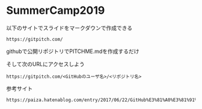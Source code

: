 # SummerCamp2019

以下のサイトでスライドをマークダウンで作成できる
```
https://gitpitch.com/
```

githubで公開リポジトリでPITCHME.mdを作成するだけ

そして次のURLにアクセスしよう

```
https://gitpitch.com/<GitHubのユーザ名>/<リポジトリ名>
```

参考サイト
```
https://paiza.hatenablog.com/entry/2017/06/22/GitHub%E3%81%A0%E3%81%91%E3%81%A7%E8%B6%85%E9%AB%98%E6%A9%9F%E8%83%BD%E3%81%AA%E3%82%B9%E3%83%A9%E3%82%A4%E3%83%89%E8%B3%87%E6%96%99%E3%81%8C%E4%BD%9C%E3%82%8C%E3%82%8B%E3%80%8CGitPitch%E3%80%8D%E3%81%AE
```

